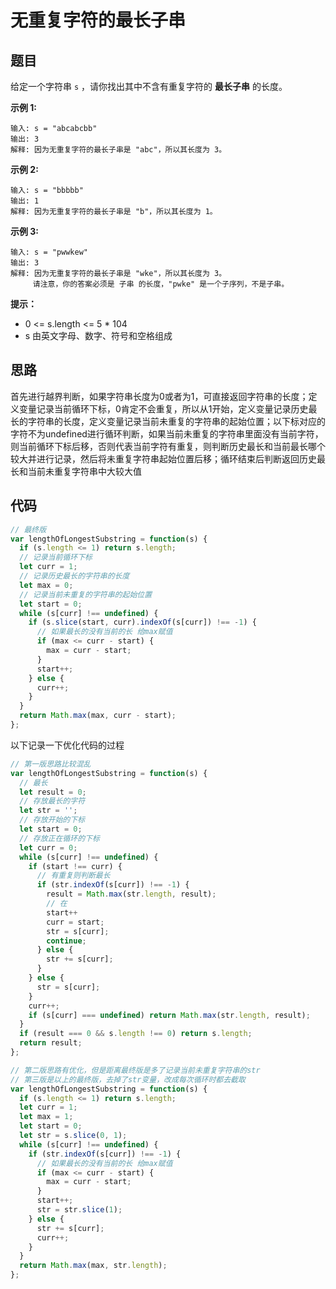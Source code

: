 # 无重复字符的最长子串

## 题目

给定一个字符串 `s` ，请你找出其中不含有重复字符的 **最长子串** 的长度。

**示例 1:**

```
输入: s = "abcabcbb"
输出: 3 
解释: 因为无重复字符的最长子串是 "abc"，所以其长度为 3。
```

**示例 2:**

```
输入: s = "bbbbb"
输出: 1
解释: 因为无重复字符的最长子串是 "b"，所以其长度为 1。
```

**示例 3:**

```
输入: s = "pwwkew"
输出: 3
解释: 因为无重复字符的最长子串是 "wke"，所以其长度为 3。
     请注意，你的答案必须是 子串 的长度，"pwke" 是一个子序列，不是子串。
```

**提示：**

- 0 <= s.length <= 5 * 104
- s 由英文字母、数字、符号和空格组成

## 思路

首先进行越界判断，如果字符串长度为0或者为1，可直接返回字符串的长度；定义变量记录当前循环下标，0肯定不会重复，所以从1开始，定义变量记录历史最长的字符串的长度，定义变量记录当前未重复的字符串的起始位置；以下标对应的字符不为undefined进行循环判断，如果当前未重复的字符串里面没有当前字符，则当前循环下标后移，否则代表当前字符有重复，则判断历史最长和当前最长哪个较大并进行记录，然后将未重复字符串起始位置后移；循环结束后判断返回历史最长和当前未重复字符串中大较大值

## 代码

```js
// 最终版
var lengthOfLongestSubstring = function(s) {
  if (s.length <= 1) return s.length;
  // 记录当前循环下标
  let curr = 1;
  // 记录历史最长的字符串的长度
  let max = 0;
  // 记录当前未重复的字符串的起始位置
  let start = 0;
  while (s[curr] !== undefined) {
    if (s.slice(start, curr).indexOf(s[curr]) !== -1) {
      // 如果最长的没有当前的长 给max赋值
      if (max <= curr - start) {
        max = curr - start;
      }
      start++;
    } else {
      curr++;
    }
  }
  return Math.max(max, curr - start);
};
```

以下记录一下优化代码的过程

```js
// 第一版思路比较混乱
var lengthOfLongestSubstring = function(s) {
  // 最长
  let result = 0;
  // 存放最长的字符
  let str = '';
  // 存放开始的下标
  let start = 0;
  // 存放正在循环的下标
  let curr = 0;
  while (s[curr] !== undefined) {
    if (start !== curr) {
      // 有重复则判断最长
      if (str.indexOf(s[curr]) !== -1) {
        result = Math.max(str.length, result);
        // 在
        start++
        curr = start;
        str = s[curr];
        continue;
      } else {
        str += s[curr];
      }
    } else {
      str = s[curr];
    }
    curr++;
    if (s[curr] === undefined) return Math.max(str.length, result);
  }
  if (result === 0 && s.length !== 0) return s.length;
  return result;
};
```

```js
// 第二版思路有优化，但是距离最终版是多了记录当前未重复字符串的str
// 第三版是以上的最终版，去掉了str变量，改成每次循环时都去截取
var lengthOfLongestSubstring = function(s) {
  if (s.length <= 1) return s.length;
  let curr = 1;
  let max = 1;
  let start = 0;
  let str = s.slice(0, 1);
  while (s[curr] !== undefined) {
    if (str.indexOf(s[curr]) !== -1) {
      // 如果最长的没有当前的长 给max赋值
      if (max <= curr - start) {
        max = curr - start;
      }
      start++;
      str = str.slice(1);
    } else {
      str += s[curr];
      curr++;
    }
  }
  return Math.max(max, str.length);
};
```

